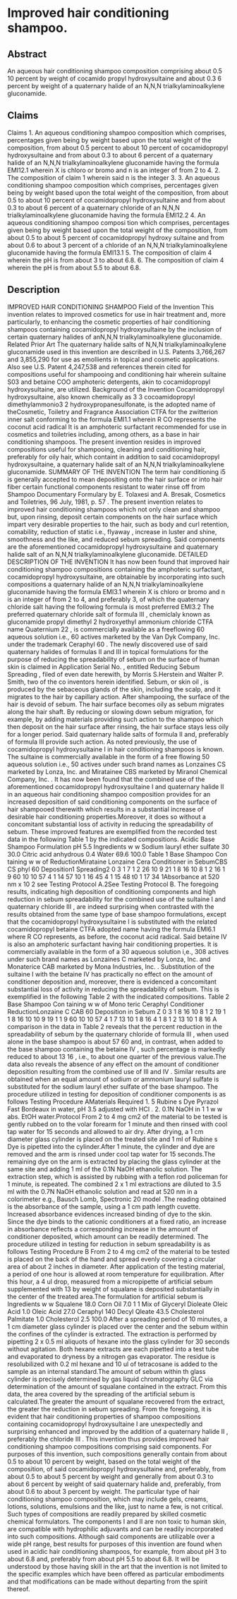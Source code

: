 # Improved hair conditioning shampoo.

## Abstract
An aqueous hair conditioning shampoo composition comprising about 0.5 10 percent by weight of cocamido propyl hydroxysultaine and about 0.3 6 percent by weight of a quaternary halide of an N,N,N trialkylaminoalkylene gluconamide.

## Claims
Claims 1. An aqueous conditioning shampoo composition which comprises, percentages given being by weight based upon the total weight of the composition, from about 0.5 percent to about 10 percent of cocamidopropyl hydroxysultaine and from about 0.3 to about 6 percent of a quaternary halide of an N,N,N trialkylaminoalkylene gluconamide having the formula EMI12.1 wherein X is chloro or bromo and n is an integer of from 2 to 4. 2. The composition of claim 1 wherein said n is the integer 3. 3. An aqueous conditioning shampoo composition which comprises, percentages given being by weight based upon the total weight of the composition, from about 0.5 to about 10 percent of cocamidopropyl hydroxysultaine and from about 0.3 to about 6 percent of a quaternary chloride of an N,N,N trialkylaminoalkylene gluconamide having the formula EMI12.2 4. An aqueous conditioning shampoo composi tion which comprises, percentages given being by weight based upon the total weight of the composition, from about 0.5 to about 5 percent of cocamidopropyl hydroxy sultaine and from about 0.6 to about 3 percent of a chloride of an N,N,N trialkylaminoalkylene gluconamide having the formula EMI13.1 5. The composition of claim 4 wherein the pH is from about 3 to about 6.8. 6. The composition of claim 4 wherein the pH is from about 5.5 to about 6.8.

## Description
IMPROVED HAIR CONDITIONING SHAMPOO Field of the Invention This invention relates to improved cosmetics for use in hair treatment and, more particularly, to enhancing the cosmetic properties of hair conditioning shampoos containing cocamidopropyl hydroxysultaine by the inclusion of certain quaternary halides of anN,N,N trialkylaminoalkylene gluconamide. Related Prior Art The quaternary halide salts of N,N,N trialkylaminoalkylene gluconamide used in this invention are described in U.S. Patents 3,766,267 and 3,855,290 for use as emollients in topical and cosmetic applications. Also see U.S. Patent 4,247,538 and references therein cited for compositions useful for shampooing and conditioning hair wherein sultaine S03 and betaine COO amphoteric detergents, akin to cocamidopropyl hydroxysultaine, are utilized. Background of the Invention Cocamidopropyl hydroxysultaine, also known chemically as 3 3 cocoamidopropyl dimethylammonio3 2 hydroxypropanesulfonate, is the adopted name of theCosmetic, Toiletry and Fragrance Association CTFA for the zwitterion inner salt conforming to the formula EMI1.1 wherein R CO represents the coconut acid radical It is an amphoteric surfactant recommended for use in cosmetics and toiletries including, among others, as a base in hair conditioning shampoos. The present invention resides in improved compositions useful for shampooing, cleaning and conditioning hair, preferably for oily hair, which containt in addition to said cocamidopropyl hydroxysultaine, a quaternary halide salt of an N,N,N trialkylaminoalkylene gluconamide. SUMMARY OF THE INVENTION The term hair conditioning i5 is generally accepted to mean depositing onto the hair surface or into hair fiber certain functional components resistant to water rinse off from Shampoo Documentary Formulary by E. Tolaxesi and A. Bresak, Cosmetics and Toiletries, 96 July, 1981, p. 57 . The present invention relates to improved hair conditioning shampoos which not only clean and shampoo but, upon rinsing, deposit certain components on the hair surface which impart very desirable properties to the hair, such as body and curl retention, comability, reduction of static i.e., flyaway , increase in luster and shine, smoothness and the like, and reduced sebum spreading. Said components are the aforementioned cocamidopropyl hydroxysultaine and quaternary halide salt of an N,N,N trialkylaminoalkylene gluconamide. DETAILED DESCRIPTION OF THE INVENTION It has now been found that improved hair conditioning shampoo compositions containing the amphoteric surfactant, cocamidopropyl hydroxysultaine, are obtainable by incorporating into such compositions a quaternary halide of an N,N,N trialkylaminoalkylene gluconamide having the formula EMI3.1 wherein X is chloro or bromo and n is an integer of from 2 to 4, and preferably 3, of which the quaternary chloride salt having the following formula is most preferred EMI3.2 The preferred quaternary chloride salt of formula III , chemiclaly known as gluconamide propyl dimethyl 2 hydroxyethyl ammonium chloride CTFA name Quaternium 22 , is commercially available as a freeflowing 60 aqueous solution i.e., 60 actives marketed by the Van Dyk Company, Inc. under the trademark Ceraphyl 60 . The newly discovered use of said quaternary halides of formulas II and III in topical formulations for the purpose of reducing the spreadability of sebum on the surface of human skin is claimed in Application Serial No. , entitled Reducing Sebum Spreading , filed of even date herewith, by Morris S.Herstein and Walter P. Smith, two of the co inventors herein identified. Sebum, or skin oil , is produced by the sebaceous glands of the skin, including the scalp, and it migrates to the hair by capillary action. After shampooing, the surface of the hair is devoid of sebum. The hair surface becomes oily as sebum migrates along the hair shaft. By reducing or slowing down sebum migration, for example, by adding materials providing such action to the shampoo which then deposit on the hair surface after rinsing, the hair surface stays less oily for a longer period. Said quaternary halide salts of formula II and, preferably of formula III provide such action. As noted previously, the use of cocamidopropyl hydroxysultaine I in hair conditioning shampoos is known. The sultaine is commercially available in the form of a free flowing 50 aqueous solution i.e., 50 actives under such brand names as Lonzaines CS marketed by Lonza, Inc. and Miratainee CBS marketed by Miranol Chemical Company, Inc. . It has now been found that the combined use of the aforementioned cocamidopropyl hydroxysultaine I and quaternary halide II in an aqueous hair conditioning shampoo composition provides for an increased deposition of said conditioning components on the surface of hair shampooed therewith which results in a substantial increase of desirable hair conditioning properties.Moreover, it does so without a concomitant substantial loss of activity in reducing the spreadability of sebum. These improved features are exemplified from the recorded test data in the following Table 1 by the indicated compositions. Acidic Base Shampoo Formulation pH 5.5 Ingredients w w Sodium lauryl ether sulfate 30 30.0 Citric acid anhydrous 0.4 Water 69.6 100.0 Table 1 Base Shampoo Con taining w w of ReductionMirataine Lonzaine Cera Conditioner in SebumCBS CS phyl 60 Deposition1 Spreading2 0 3 1 7 1 2 26 10 9 21 1 8 16 10 8 1 2 16 1 9 60 10 10 57 4 1 14 57 10 1 16 45 4 1 15 48 t0 1 17 34 1Absorbance at 520 nm x 10 2 see Testing Protocol A.2See Testing Protocol B. The foregoing results, indicating high deposition of conditioning components and high reduction in sebum spreadability for the combined use of the sultaine I and quaternary chloride III , are indeed surprising when contrasted with the results obtained from the same type of base shampoo formulations, except that the cocamidopropyl hydroxysultaine I is substituted with the related cocamidopropyl betaine CTFA adopted name having the formula EMI6.1 where R CO represents, as before, the coconut acid radical. Said betaine IV is also an amphoteric surfactant having hair conditioning properties. It is commercially available in the form of a 30 aqueous solution i,e., 308 actives under such brand names as Lonzaines C marketed by Lonza, Inc. and Monaterice CAB marketed by Mona Industries, Inc. . Substitution of the sultaine I with the betaine IV has practically no effect on the amount of conditioner deposition and, moreover, there is evidenced a concomitant substantial loss of activity in reducing the spreadability of sebum. This is exemplified in the following Table 2 with the indicated compositions. Table 2 Base Shampoo Con taining w w of Mono teric Ceraphyl Conditioner ReductionLonzaine C CAB 60 Deposition in Sebum Z 0 3 1 8 16 10 8 1 2 19 1 1 8 16 10 10 9 19 1 1 9 60 10 10 57 4 1 7 13 10 1 8 16 4 1 8 1 2 13 10 1 8 16 A comparison in the data in Table 2 reveals that the percent reduction in the spreadability of sebum by the quaternary chloride of formula III , when used alone in the base shampoo is about 57 60 and, in contrast, when added to the base shampoo containing the betaine IV , such percentage is markedly reduced to about 13 16 , i.e., to about one quarter of the previous value.The data also reveals the absence of any effect on the amount of conditioner deposition resulting from the combined use of III and IV . Similar results are obtained when an equal amount of sodium or ammonium lauryl sulfate is substituted for the sodium lauryl ether sulfate of the base shampoo. The procedure utilized in testing for deposition of conditioner components is as follows Testing Procedure AMaterials Required 1. 5 Rubine s Dye Pyrazol Fast Bordeaux in water, pH 3.5 adjusted with HCl . 2. 0.1N NaOH in 1 1 w w abs. EtOH water.Protocol From 2 to 4 mg cm2 of the material to be tested is gently rubbed on to the volar forearm for 1 minute and then rinsed with cool tap water for 15 seconds and allowed to air dry. After drying, a 1 cm diameter glass cylinder is placed on the treated site and 1 ml of Rubine s Dye is pipetted into the cylinder.After 1 minute, the cylinder and dye are removed and the arm is rinsed under cool tap water for 15 seconds.The remaining dye on the arm is extracted by placing the glass cylinder at the same site and adding 1 ml of the 0.1N NaOH ethanolic solution. The extraction step, which is assisted by rubbing with a teflon rod policeman for 1 minute, is repeated. The combined 2 x 1 ml extractions are diluted to 3.5 ml with the 0.7N NaOH ethanolic solution and read at 520 nm in a colorimeter e.g., Bausch Lomb, Spectronic 20 model .The reading obtained is the absorbance of the sample, using a 1 cm path length cuvette. Increased absorbance evidences increased binding of dye to the skin. Since the dye binds to the cationic conditioners at a fixed ratio, an increase in absorbance reflects a corresponding increase in the amount of conditioner deposited, which amount can be readily determined. The procedure utilized in testing for reduction in sebum spreadability is as follows Testing Procedure B From 2 to 4 mg cm2 of the material to be tested is placed on the back of the hand and spread evenly covering a circular area of about 2 inches in diameter. After application of the testing material, a period of one hour is allowed at room temperature for equilibration. After this hour, a 4 ul drop, measured from a micropipette of artificial sebum supplemented with 13 by weight of squalane is deposited substantially in the center of the treated area.The formulation for artificial sebum is Ingredients w w Squalene 18.0 Corn Oil 7.0 1 1 Mix of Glyceryl Dioleate Oleic Acid 1.0 Oleic Acid 27.0 Ceraphyl 140 Decyl Qleate 43.5 Cholesterol Palmitate 1.0 Cholesterol 2.5 100.0 After a spreading period of 10 minutes, a 1 cm diameter glass cylinder is placed over the center and the sebum within the confines of the cylinder is extracted. The extraction is performed by pipetting 2 x 0.5 ml aliquots of hexane into the glass cylinder for 30 seconds without agitation. Both hexane extracts are each pipetted into a test tube and evaporated to dryness by a nitrogen gas evaporator. The residue is resolubilized with 0.2 ml hexane and 10 ul of tetracosane is added to the sample as an internal standard.The amount of sebum within th glass cylinder is precisely determined by gas liquid chromatography GLC via determination of the amount of squalane contained in the extract. From this data, the area covered by the spreading of the artificial sebum is calculated.The greater the amount of squalane recovered from the extract, the greater the reduction in sebum spreading. From the foregoing, it is evident that hair conditioning properties of shampoo compositions containing cocamidopropyl hydroxysultaine I are unexpectedly and surprising enhanced and improved by the addition of a quaternary halide II , preferably the chloride III . This invention thus provides improved hair conditioning shampoo compositions comprising said components. For purposes of this invention, such compositions generally contain from about 0.5 to about 10 percent by weight, based on the total weight of the composition, of said cocamidopropyl hydroxysultaine and, preferably, from about 0.5 to about 5 percent by weight and generally from about 0.3 to about 6 percent by weight of said quaternary halide and, preferably, from about 0.6 to about 3 percent by weight. The particular type of hair conditioning shampoo composition, which may include gels, creams, lotions, solutions, emulsions and the like, just to name a few, is not critical. Such types of compositions are readily prepared by skilled cosmetic chemical formulators. The components I and II are non toxic to human skin, are compatible with hydrophilic adjuvants and can be readily incorporated into such compositions. Although said components are utilizable over a wide pH range, best results for purposes of this invention are found when used in acidic hair conditioning shampoos, for example, from about pH 3 to about 6.8 and, preferably from about pH 5.5 to about 6.8. It will be understood by those having skill in the art that the invention is not limited to the specific examples which have been offered as particular embodiments and that modifications can be made without departing from the spirit thereof.